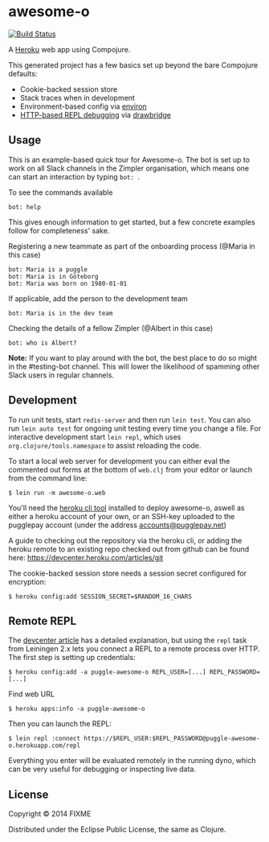 # awesome-o
[![Build Status](https://travis-ci.org/PugglePay/awesome-o.svg)](https://travis-ci.org/PugglePay/awesome-o)

A [Heroku](http://www.heroku.com) web app using Compojure.

This generated project has a few basics set up beyond the bare Compojure defaults:

* Cookie-backed session store
* Stack traces when in development
* Environment-based config via [environ](https://github.com/weavejester/environ)
* [HTTP-based REPL debugging](https://devcenter.heroku.com/articles/debugging-clojure) via [drawbridge](https://github.com/cemerick/drawbridge)

## Usage

This is an example-based quick tour for Awesome-o. The bot is set up to work on all Slack channels in the Zimpler organisation, which means one can start an interaction by typing `bot: `.

To see the commands available

    bot: help

This gives enough information to get started, but a few concrete examples follow for completeness' sake.

Registering a new teammate as part of the onboarding process (@Maria in this case)

    bot: Maria is a puggle
    bot: Maria is in Göteborg
    bot: Maria was born on 1980-01-01

If applicable, add the person to the development team

    bot: Maria is in the dev team

Checking the details of a fellow Zimpler (@Albert in this case)

    bot: who is Albert?

**Note:** If you want to play around with the bot, the best place to do so might in the #testing-bot channel. This will lower the likelihood of spamming other Slack users in regular channels.

## Development

To run unit tests, start `redis-server` and then run `lein test`.
You can also run `lein auto test` for ongoing unit testing every time
you change a file. For interactive development start `lein repl`,
which uses `org.clojure/tools.namespace` to assist reloading the code.

To start a local web server for development you can either eval the
commented out forms at the bottom of `web.clj` from your editor or
launch from the command line:

    $ lein run -m awesome-o.web

You'll need the [heroku cli tool](https://devcenter.heroku.com/articles/heroku-cli)
installed to deploy awesome-o, aswell as either a heroku account of your own, or
an SSH-key uploaded to the pugglepay account (under the address
accounts@pugglepay.net)

A guide to checking out the repository via the heroku cli, or adding the heroku
remote to an existing repo checked out from github can be found here:
https://devcenter.heroku.com/articles/git

The cookie-backed session store needs a session secret configured for encryption:

    $ heroku config:add SESSION_SECRET=$RANDOM_16_CHARS

## Remote REPL

The [devcenter article](https://devcenter.heroku.com/articles/debugging-clojure)
has a detailed explanation, but using the `repl` task from Leiningen
2.x lets you connect a REPL to a remote process over HTTP. The first
step is setting up credentials:

    $ heroku config:add -a puggle-awesome-o REPL_USER=[...] REPL_PASSWORD=[...]
    
Find web URL

    $ heroku apps:info -a puggle-awesome-o

Then you can launch the REPL:

    $ lein repl :connect https://$REPL_USER:$REPL_PASSWORD@puggle-awesome-o.herokuapp.com/repl

Everything you enter will be evaluated remotely in the running dyno,
which can be very useful for debugging or inspecting live data.

## License

Copyright © 2014 FIXME

Distributed under the Eclipse Public License, the same as Clojure.
